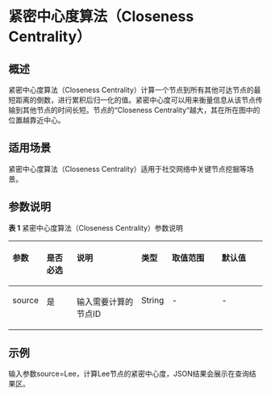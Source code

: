 # 紧密中心度算法（Closeness Centrality）<a name="ges_01_0037"></a>

## 概述<a name="section204471932366"></a>

紧密中心度算法（Closeness Centrality）计算一个节点到所有其他可达节点的最短距离的倒数，进行累积后归一化的值。紧密中心度可以用来衡量信息从该节点传输到其他节点的时间长短。节点的“Closeness Centrality“越大，其在所在图中的位置越靠近中心。

## 适用场景<a name="section3109557795146"></a>

紧密中心度算法（Closeness Centrality）适用于社交网络中关键节点挖掘等场景。

## 参数说明<a name="section18154105319710"></a>

**表 1**  紧密中心度算法（Closeness Centrality）参数说明

<a name="table171541644143718"></a>
<table><thead align="left"><tr id="row161721944123714"><th class="cellrowborder" valign="top" width="12%" id="mcps1.2.7.1.1"><p id="p717674433720"><a name="p717674433720"></a><a name="p717674433720"></a>参数</p>
</th>
<th class="cellrowborder" valign="top" width="12%" id="mcps1.2.7.1.2"><p id="p121811744103714"><a name="p121811744103714"></a><a name="p121811744103714"></a>是否必选</p>
</th>
<th class="cellrowborder" valign="top" width="26%" id="mcps1.2.7.1.3"><p id="p12182144413379"><a name="p12182144413379"></a><a name="p12182144413379"></a>说明</p>
</th>
<th class="cellrowborder" valign="top" width="12%" id="mcps1.2.7.1.4"><p id="p956642214335"><a name="p956642214335"></a><a name="p956642214335"></a>类型</p>
</th>
<th class="cellrowborder" valign="top" width="20%" id="mcps1.2.7.1.5"><p id="p618404493716"><a name="p618404493716"></a><a name="p618404493716"></a>取值范围</p>
</th>
<th class="cellrowborder" valign="top" width="18%" id="mcps1.2.7.1.6"><p id="p14684145253314"><a name="p14684145253314"></a><a name="p14684145253314"></a>默认值</p>
</th>
</tr>
</thead>
<tbody><tr id="row1318710443373"><td class="cellrowborder" valign="top" width="12%" headers="mcps1.2.7.1.1 "><p id="p17190174423717"><a name="p17190174423717"></a><a name="p17190174423717"></a>source</p>
</td>
<td class="cellrowborder" valign="top" width="12%" headers="mcps1.2.7.1.2 "><p id="p1519213448374"><a name="p1519213448374"></a><a name="p1519213448374"></a>是</p>
</td>
<td class="cellrowborder" valign="top" width="26%" headers="mcps1.2.7.1.3 "><p id="p101974442378"><a name="p101974442378"></a><a name="p101974442378"></a>输入需要计算的节点ID</p>
</td>
<td class="cellrowborder" valign="top" width="12%" headers="mcps1.2.7.1.4 "><p id="p7566102213338"><a name="p7566102213338"></a><a name="p7566102213338"></a>String</p>
</td>
<td class="cellrowborder" valign="top" width="20%" headers="mcps1.2.7.1.5 "><p id="p1720094418371"><a name="p1720094418371"></a><a name="p1720094418371"></a>-</p>
</td>
<td class="cellrowborder" valign="top" width="18%" headers="mcps1.2.7.1.6 "><p id="p196854524335"><a name="p196854524335"></a><a name="p196854524335"></a>-</p>
</td>
</tr>
</tbody>
</table>

## 示例<a name="section3956161017109"></a>

输入参数source=Lee，计算Lee节点的紧密中心度，JSON结果会展示在查询结果区。

